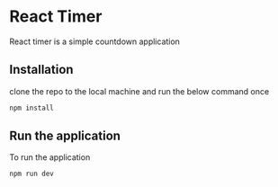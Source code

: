 # React Timer

React timer is a simple countdown application

## Installation

clone the repo to the local machine and run the below command once

```bash
npm install
```
## Run the application

To run the application

```bash
npm run dev
```
